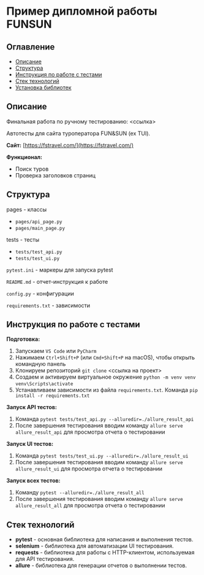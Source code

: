 # Пример дипломной работы FUNSUN

## Оглавление
- [Описание](#описание)
- [Структура](#структура)
- [Инструкция по работе с тестами](#инструкция)
- [Стек технологий](#стек-технологий)
- [Установка библиотек](#установка-библиотек)

## Описание
Финальная работа по ручному тестированию: <ссылка>

Автотесты для сайта туроператора FUN&SUN (ex TUI).

**Сайт:** [https://fstravel.com/](https://fstravel.com/)

**Функционал:**
- Поиск туров
- Проверка заголовков страниц

## Структура

pages - классы
* `pages/api_page.py`
* `pages/main_page.py` 

tests - тесты
* `tests/test_api.py` 
* `tests/test_ui.py` 
  
`pytest.ini` - маркеры для запуска pytest

`README.md` - отчет-инструкция к работе

`config.py` - конфигурации

`requirements.txt` - зависимости

## Инструкция по работе с тестами
**Подготовка:**
1. Запускаем `VS Code` или `PyCharm`
2. Нажимаем `Ctrl+Shift+P` (или `Cmd+Shift+P` на macOS), чтобы открыть командную панель
3. Клонируем репозиторий `git clone` <ссылка на проект>
4. Создаем и активируем виртуальное окружение 
    `python -m venv venv`
    `venv\Scripts\activate`
5. Устанавливаем зависимости из файла `requirements.txt`. Команда `pip install -r requirements.txt`

**Запуск API тестов:**

1. Команда `pytest tests/test_api.py --alluredir=./allure_result_api`
2. После завершения тестирования вводим команду `allure serve allure_result_api` для просмотра отчета о тестировании

**Запуск UI тестов:**

1. Команда `pytest tests/test_ui.py --alluredir=./allure_result_ui`
2. После завершения тестирования вводим команду `allure serve allure_result_ui` для просмотра отчета о тестировании

**Запуск всех тестов:**

1. Команду `pytest --alluredir=./allure_result_all`
2. После завершения тестирования вводим команду `allure serve allure_result_all` для просмотра отчета о тестировании

## Стек технологий
- **pytest** - основная библиотека для написания и выполнения тестов.
- **selenium** - библиотека для автоматизации UI тестирования.
- **requests** - библиотека для работы с HTTP-клиентом, используемая для API тестирования.
- **allure** - библиотека для генерации отчетов о выполнении тестов.

